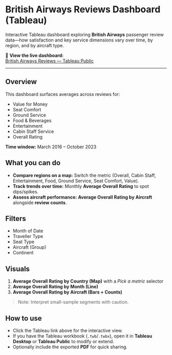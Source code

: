 # British Airways Reviews Dashboard (Tableau)

Interactive Tableau dashboard exploring **British Airways** passenger review data—how satisfaction and key service dimensions vary over time, by region, and by aircraft type.

🔗 **View the live dashboard:**  
[British Airways Reviews — Tableau Public](https://public.tableau.com/views/BritishAirways_17569479586280/Dashboard1?:language=en-US&:sid=&:redirect=auth&:display_count=n&:origin=viz_share_link)

---

## Overview
This dashboard surfaces averages across reviews for:
- Value for Money
- Seat Comfort
- Ground Service
- Food & Beverages
- Entertainment
- Cabin Staff Service
- Overall Rating

**Time window:** March 2016 – October 2023

## What you can do
- **Compare regions on a map:** Switch the metric (Overall, Cabin Staff, Entertainment, Food, Ground Service, Seat Comfort, Value).
- **Track trends over time:** Monthly **Average Overall Rating** to spot dips/spikes.
- **Assess aircraft performance:** **Average Overall Rating by Aircraft** alongside **review counts**.

## Filters
- Month of Date
- Traveller Type
- Seat Type
- Aircraft (Group)
- Continent

## Visuals
1. **Average Overall Rating by Country (Map)** with a *Pick a metric* selector  
2. **Average Overall Rating by Month (Line)**  
3. **Average Overall Rating by Aircraft (Bars + Counts)**

> Note: Interpret small-sample segments with caution.

## How to use
- Click the Tableau link above for the interactive view.  
- If you have the Tableau workbook (`.twb`/`.twbx`), open it in **Tableau Desktop** or **Tableau Public** to modify or extend.  
- Optionally include the exported **PDF** for quick sharing.


